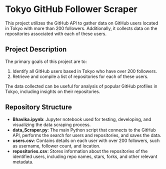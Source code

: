 # Tokyo GitHub Follower Scraper
This project utilizes the GitHub API to gather data on GitHub users located in Tokyo with more than 200 followers. Additionally, it collects data on the repositories associated with each of these users.

## Project Description

The primary goals of this project are to:
1. Identify all GitHub users based in Tokyo who have over 200 followers.
2. Retrieve and compile a list of repositories for each of these users.

The data collected can be useful for analysis of popular GitHub profiles in Tokyo, including insights on their repositories.

## Repository Structure

- **Bhavika.ipynb**: Jupyter notebook used for testing, developing, and visualizing the data scraping process.
- **data_Scraper.py**: The main Python script that connects to the GitHub API, performs the search for users and repositories, and saves the data.
- **users.csv**: Contains details on each user with over 200 followers, such as username, follower count, and location.
- **repositories.csv**: Stores information about the repositories of the identified users, including repo names, stars, forks, and other relevant metadata.
